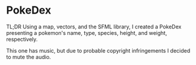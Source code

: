 # PokeDex

TL;DR Using a map, vectors, and the SFML library, I created a PokeDex presenting a pokemon's name, type, species, height, and weight, respectively.

This one has music, but due to probable copyright infringements I decided to mute the audio.
